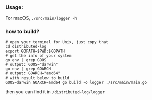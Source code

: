 ### Usage:
For macOS, 
`./src/main/logger -h`

### how to build?
```shell
# open your terminal for Unix, just copy that
cd distributed-log
export GOPATH=$PWD:$GOPATH
# get the info of your system
go env | grep GOOS
# output: GOOS="darwin"
go env | grep GOARCH
# output: GOARCH="amd64"
# with result below to build
GOOS=darwin GOARCH=amd64 go build -o logger ./src/main/main.go
```

then you can find it in `/distributed-log/logger`